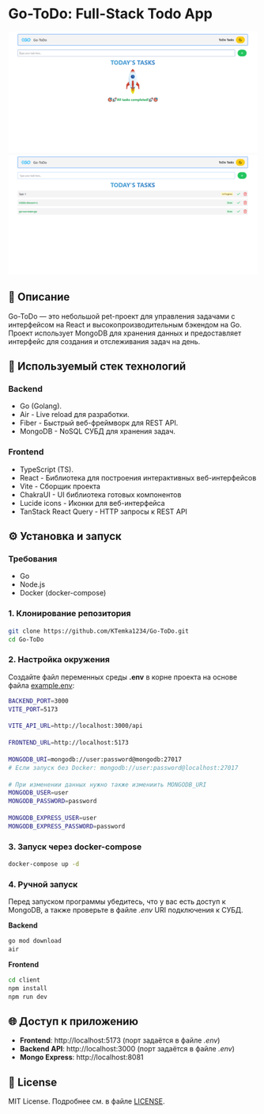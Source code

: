 # Go-ToDo: Full-Stack Todo App

![App screenshot #1][screenshot_1]
![App screenshot #2][screenshot_2]

[screenshot_1]: docs/images/ui_1.png
[screenshot_2]: docs/images/ui_2.png

## 📝 Описание

Go-ToDo — это небольшой pet-проект для управления задачами с интерфейсом на React и высокопроизводительным бэкендом на Go. Проект использует MongoDB для хранения данных и предоставляет интерфейс для создания и отслеживания задач на день.

## 🚀 Используемый стек технологий

### Backend

* Go (Golang).
* Air - Live reload для разработки.
* Fiber - Быстрый веб-фреймворк для REST API.
* MongoDB - NoSQL СУБД для хранения задач.

### Frontend

* TypeScript (TS).
* React - Библиотека для построения интерактивных веб-интерфейсов
* Vite - Сборщик проекта
* ChakraUI - UI библиотека готовых компонентов
* Lucide icons - Иконки для веб-интерфейса
* TanStack React Query - HTTP запросы к REST API

## ⚙️ Установка и запуск

### Требования

* Go
* Node.js
* Docker (docker-compose)

### 1. Клонирование репозитория

```bash
git clone https://github.com/KTemka1234/Go-ToDo.git
cd Go-ToDo
```

### 2. Настройка окружения

Создайте файл переменных среды **.env** в корне проекта на основе файла [example.env](example.env):

```bash
BACKEND_PORT=3000
VITE_PORT=5173

VITE_API_URL=http://localhost:3000/api

FRONTEND_URL=http://localhost:5173

MONGODB_URI=mongodb://user:password@mongodb:27017
# Если запуск без Docker: mongodb://user:password@localhost:27017

# При изменении данных нужно также измениить MONGODB_URI
MONGODB_USER=user
MONGODB_PASSWORD=password

MONGODB_EXPRESS_USER=user
MONGODB_EXPRESS_PASSWORD=password
```

### 3. Запуск через docker-compose

```bash
docker-compose up -d
```

### 4. Ручной запуск
Перед запуском программы убедитесь, что у вас есть доступ к MongoDB, а также проверьте в файле *.env* URI подключения к СУБД.

**Backend**

```bash
go mod download
air
```

**Frontend**

```bash
cd client
npm install
npm run dev
```

## 🌐 Доступ к приложению

* **Frontend**: http://localhost:5173 (порт задаётся в файле *.env*)
* **Backend API**: http://localhost:3000 (порт задаётся в файле *.env*)
* **Mongo Express**: http://localhost:8081

## 📜 License

MIT License. Подробнее см. в файле [LICENSE](LICENSE).